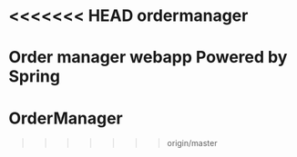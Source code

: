 <<<<<<< HEAD
ordermanager
============

Order manager webapp Powered by Spring
=======
OrderManager
============
>>>>>>> origin/master

